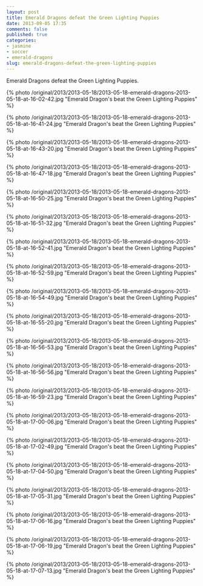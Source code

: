 ```yaml
---
layout: post
title: Emerald Dragons defeat the Green Lighting Puppies
date: 2013-09-05 17:35
comments: false
published: true
categories:
- jasmine
- soccer
- emerald-dragons
slug: emerald-dragons-defeat-the-green-lighting-puppies
---
```

Emerald Dragons defeat the Green Lighting Puppies.

{% photo /original/2013/2013-05-18/2013-05-18-emerald-dragons-2013-05-18-at-16-02-42.jpg "Emerald Dragon's beat the Green Lighting Puppies" %}

{% photo /original/2013/2013-05-18/2013-05-18-emerald-dragons-2013-05-18-at-16-41-24.jpg "Emerald Dragon's beat the Green Lighting Puppies" %}

{% photo /original/2013/2013-05-18/2013-05-18-emerald-dragons-2013-05-18-at-16-43-20.jpg "Emerald Dragon's beat the Green Lighting Puppies" %}

{% photo /original/2013/2013-05-18/2013-05-18-emerald-dragons-2013-05-18-at-16-47-18.jpg "Emerald Dragon's beat the Green Lighting Puppies" %}

{% photo /original/2013/2013-05-18/2013-05-18-emerald-dragons-2013-05-18-at-16-50-25.jpg "Emerald Dragon's beat the Green Lighting Puppies" %}

{% photo /original/2013/2013-05-18/2013-05-18-emerald-dragons-2013-05-18-at-16-51-32.jpg "Emerald Dragon's beat the Green Lighting Puppies" %}

{% photo /original/2013/2013-05-18/2013-05-18-emerald-dragons-2013-05-18-at-16-52-41.jpg "Emerald Dragon's beat the Green Lighting Puppies" %}

{% photo /original/2013/2013-05-18/2013-05-18-emerald-dragons-2013-05-18-at-16-52-59.jpg "Emerald Dragon's beat the Green Lighting Puppies" %}

{% photo /original/2013/2013-05-18/2013-05-18-emerald-dragons-2013-05-18-at-16-54-49.jpg "Emerald Dragon's beat the Green Lighting Puppies" %}

{% photo /original/2013/2013-05-18/2013-05-18-emerald-dragons-2013-05-18-at-16-55-20.jpg "Emerald Dragon's beat the Green Lighting Puppies" %}

{% photo /original/2013/2013-05-18/2013-05-18-emerald-dragons-2013-05-18-at-16-56-53.jpg "Emerald Dragon's beat the Green Lighting Puppies" %}

{% photo /original/2013/2013-05-18/2013-05-18-emerald-dragons-2013-05-18-at-16-56-56.jpg "Emerald Dragon's beat the Green Lighting Puppies" %}

{% photo /original/2013/2013-05-18/2013-05-18-emerald-dragons-2013-05-18-at-16-59-23.jpg "Emerald Dragon's beat the Green Lighting Puppies" %}

{% photo /original/2013/2013-05-18/2013-05-18-emerald-dragons-2013-05-18-at-17-00-06.jpg "Emerald Dragon's beat the Green Lighting Puppies" %}

{% photo /original/2013/2013-05-18/2013-05-18-emerald-dragons-2013-05-18-at-17-02-49.jpg "Emerald Dragon's beat the Green Lighting Puppies" %}

{% photo /original/2013/2013-05-18/2013-05-18-emerald-dragons-2013-05-18-at-17-04-50.jpg "Emerald Dragon's beat the Green Lighting Puppies" %}

{% photo /original/2013/2013-05-18/2013-05-18-emerald-dragons-2013-05-18-at-17-05-31.jpg "Emerald Dragon's beat the Green Lighting Puppies" %}

{% photo /original/2013/2013-05-18/2013-05-18-emerald-dragons-2013-05-18-at-17-06-16.jpg "Emerald Dragon's beat the Green Lighting Puppies" %}

{% photo /original/2013/2013-05-18/2013-05-18-emerald-dragons-2013-05-18-at-17-06-19.jpg "Emerald Dragon's beat the Green Lighting Puppies" %}

{% photo /original/2013/2013-05-18/2013-05-18-emerald-dragons-2013-05-18-at-17-07-13.jpg "Emerald Dragon's beat the Green Lighting Puppies" %}
